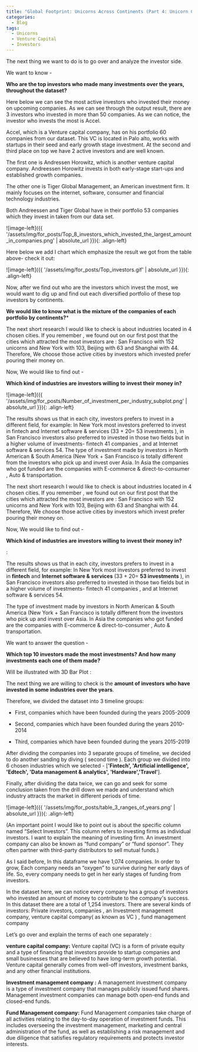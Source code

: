 ```yaml
---
title: "Global Footprint: Unicorns Across Continents (Part 4: Unicorn Companies Series)"
categories:
  - Blog
tags:
  - Unicorns
  - Venture Capital
  - Investors
---
```


The next thing we want to do is to go over and analyze the investor side. 

We want to know - 

**Who are the top investors who made many investments over the years, throughout the dataset?**

Here below we can see the most active investors who invested their money on upcoming companies.
As we can see through the output result, there are 3 investors who invested in more than 50 companies. 
As we can notice, the investor who invests the most is Accel. 

Accel, which  is a Venture capital company, has on his portfolio 60 companies from our dataset. This VC is  located in Palo alto, works with startups in their seed and early growth stage investment. 
At the second and third place on top we have 2  active investors and are well known.

The first one is Andressen Horowitz, which is another venture capital company. Andreessen Horowitz invests in both early-stage start-ups and established growth companies.

The other one is Tiger Global Management, an American investment firm. It  mainly focuses on the internet, software, consumer and financial technology industries. 

Both Andreessen and Tiger Global  have in their portfolio 53 companies which they invest in taken from our data set.


![image-left]({{ '/assets/img/for_posts/Top_8_investors_which_invested_the_largest_amount_in_companies.png' | absolute_url }}){: .align-left}


Here below we add I chart which emphasize the result we got from the table above- check it out:


![image-left]({{ '/assets/img/for_posts/Top_investors.gif' | absolute_url }}){: .align-left} 

Now, after we find out who are the investors which invest the most, we would want to dig up and find out each diversified portfolio of these top investors by continents.

**We would like to know what is the mixture of the companies of each portfolio by continents?***


The next short research I would like to check is about industries located in 4 chosen cities. If you remember , we found out on our first post that the cities which attracted the most investors are : San Francisco with 152 unicorns and New York with 103, Beijing with 63 and Shanghai with  44. 
Therefore,  We choose those active cities by investors which invested  prefer pouring their money on. 


Now, We would like to find out - 

**Which kind of industries are investors willing to invest their money in?**

<script src="https://gist.github.com/AnalyticsForPleasure/0330134193fcc0871595dc6ef4e7e52c.js"></script>


![image-left]({{ '/assets/img/for_posts/Number_of_investment_per_industry_subplot.png' | absolute_url }}){: .align-left} 

The results shows us that in each city, investors prefers to invest in a different field, for example: In New York most investors preferred to invest in fintech and Internet software & services (33 + 20= 53 investments ), in San Francisco investors also preferred to invested in those two fields but in a higher volume of investments-  fintech 41 companies , and at Internet software & services 54. 
The type of investment made by investors in  North American & South America (New York + San Francisco  is totally different from the investors who pick up and invest over Asia. In Asia the companies who got funded are the companies with E-commerce & direct-to-consumer , Auto & transportation.



The next short research I would like to check is about industries located in 4 chosen cities. If you remember , we found out on our first post that the cities which attracted the most investors are : San Francisco with 152 unicorns and New York with 103, Beijing with 63 and Shanghai with  44. 
Therefore,  We choose those active cities by investors which invest  prefer pouring their money on. 


Now, We would like to find out - 


**Which kind of industries are investors willing to invest their money in?**

<script src="https://gist.github.com/AnalyticsForPleasure/974edec2219f75e931259a6b3007f287.js"></script>
:




The results shows us that in each city, investors prefers to invest in a different field, for example: In New York most investors preferred to invest in **fintech** and **Internet software & services** (33 + 20= **53 investments** ), in San Francisco investors also preferred to invested in those two fields but in a higher volume of investments-  fintech 41 companies , and at Internet software & services 54. 

The type of investment made by investors in  North American & South America (New York + San Francisco  is totally different from the investors who pick up and invest over Asia. In Asia the companies who got funded are the companies with E-commerce & direct-to-consumer , Auto & transportation.



<script src="https://gist.github.com/AnalyticsForPleasure/1cfa8526c2414e4886987db6da6d17a5.js"></script>


We want to answer the question -  

**Which top 10 investors made the most investments? And how many investments each one of them made?**

Will be illustrated with 3D Bar Plot : 

The next thing we are willing to check is the **amount of investors who have invested in some industries over the years**. 

Therefore, we divided the dataset into 3 timeline groups:

* First, companies which have been founded during the years 2005-2009
  
* Second, companies which have been  founded during the years 2010-2014
 
* Third, companies which have been  founded during the years 2015-2019

After dividing the companies into 3 separate groups of timeline, we decided to do another sanding by diving ( second time ). Each group we divided into 6 chosen industries which we selected - [**'Fintech', 'Artificial intelligence', 'Edtech', 'Data management & analytics', 'Hardware','Travel'**].







Finally, after dividing the data twice, we can go and seek for some conclusion taken from the drill down we made and understand which industry attracts the market in different periods of time.






![image-left]({{ '/assets/img/for_posts/table_3_ranges_of_years.png' | absolute_url }}){: .align-left} 


(An important point I would like to point out is about the specific column named “Select Investors”. This column refers to investing firms as individual investors.  I want to explain the meaning of investing firm. An investment company can also be known as “fund company” or “fund sponsor”. They often partner with third-party distributors to sell mutual funds.)


As I said before, In this dataframe we have 1,074 companies. In order to grow,  Each company needs an  “oxygen” to survive during her early days of life. So, every  company needs to get in her early stages of funding from investors.

In the dataset here, we can notice every company has a group of investors who invested an amount of money to contribute to the company's success. In this dataset there are a total of 1,254 investors. 
There are several kinds of investors:  Private investors, companies  , an Investment management company, venture capital company( as known as VC ) , fund management company 


Let’s go over and explain the terms of each one separately :


**venture capital company:**
Venture capital (VC) is a form of private equity and a type of financing that investors provide to startup companies and small businesses that are believed to have long-term growth potential. Venture capital generally comes from well-off investors, investment banks, and any other financial institutions.



**Investment management company :**
A management investment company is a type of investment company that manages publicly issued fund shares. Management investment companies can manage both open-end funds and closed-end funds.



**Fund Management company:**
Fund Management companies take charge of all activities relating to the day-to-day operation of investment funds. This includes overseeing the investment management, marketing and central administration of the fund, as well as establishing a risk management and due diligence that satisfies regulatory requirements and protects investor interests.



